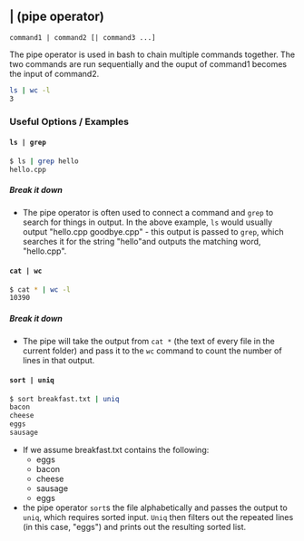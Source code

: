 ---
---

| (pipe operator)
-------

`command1 | command2 [| command3 ...]`

The pipe operator is used in bash to chain multiple commands together. The two commands are run sequentially and the ouput of command1 becomes the input of command2.

~~~ bash
ls | wc -l
3
~~~

<!--more-->

### Useful Options / Examples

#### `ls | grep`
~~~ bash
$ ls | grep hello
hello.cpp
~~~

##### Break it down

 * The pipe operator is often used to connect a command and `grep` to search for things in output. In the above example, `ls` would usually output "hello.cpp goodbye.cpp" - this output is passed to `grep`, which searches it for the string "hello"and outputs the matching word, "hello.cpp".

#### `cat | wc`
~~~ bash
$ cat * | wc -l
10390
~~~ 

##### Break it down

 * The pipe will take the output from `cat *` (the text of every file in the current folder) and pass it to the `wc` command to count the number of lines in that output.

#### `sort | uniq`
~~~ bash
$ sort breakfast.txt | uniq
bacon
cheese
eggs
sausage
~~~

 * If we assume breakfast.txt contains the following:
   * eggs
   * bacon
   * cheese
   * sausage
   * eggs
 * the pipe operator `sort`s the file alphabetically and passes the output to `uniq`, which requires sorted input. `Uniq` then filters out the repeated lines (in this case, "eggs") and prints out the resulting sorted list.
